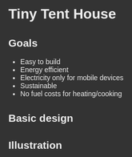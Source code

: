 <link rel="stylesheet" href="css/main.css"/>
<style>
body, p, div, html {
  font-family: 'Titillium Web', sans-serif;
  color: #eee;
  background-color: #333;
}

</style>

# Tiny Tent House


## Goals

* Easy to build
* Energy efficient
* Electricity only for mobile devices
* Sustainable
* No fuel costs for heating/cooking

## Basic design


## Illustration

<script>
document.write('______');


</script>



